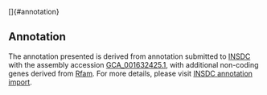 []{#annotation}

Annotation
----------

The annotation presented is derived from annotation submitted to
[INSDC](http://www.insdc.org) with the assembly accession
[GCA\_001632425.1](http://www.ebi.ac.uk/ena/data/view/GCA_001632425.1),
with additional non-coding genes derived from
[Rfam](http://rfam.xfam.org/). For more details, please visit [INSDC
annotation
import](http://ensemblgenomes.org/info/data/insdc_annotation).
